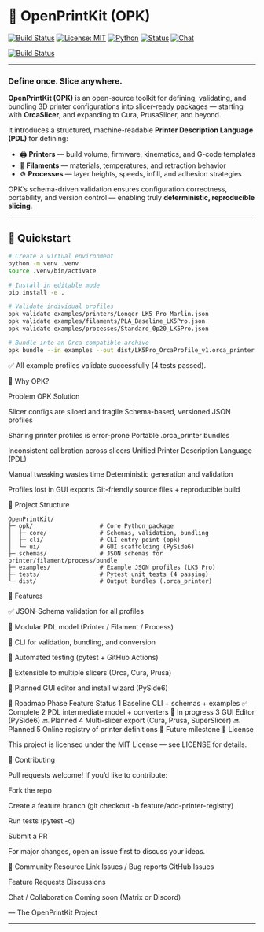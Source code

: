 # 🧩 OpenPrintKit (OPK)

[![Build Status](https://github.com/YOUR_USERNAME/OpenPrintKit/actions/workflows/ci.yml/badge.svg)](https://github.com/YOUR_USERNAME/OpenPrintKit/actions)
[![License: MIT](https://img.shields.io/badge/License-MIT-blue.svg)](LICENSE)
[![Python](https://img.shields.io/badge/python-3.11%20|%203.12%20|%203.13-blue.svg)](https://www.python.org/)
[![Status](https://img.shields.io/badge/status-active-success.svg)]()
[![Chat](https://img.shields.io/badge/community-chat-brightgreen.svg)]()

[![Build Status](https://github.com/YOUR_USERNAME/OpenPrintKit/actions/workflows/ci.yml/badge.svg)](https://github.com/YOUR_USERNAME/OpenPrintKit/actions)

---

### Define once. Slice anywhere.
**OpenPrintKit (OPK)** is an open-source toolkit for defining, validating, and bundling 3D printer configurations into slicer-ready packages — starting with **OrcaSlicer**, and expanding to Cura, PrusaSlicer, and beyond.

It introduces a structured, machine-readable **Printer Description Language (PDL)** for defining:
- 🖨️ **Printers** — build volume, firmware, kinematics, and G-code templates
- 🧵 **Filaments** — materials, temperatures, and retraction behavior
- ⚙️ **Processes** — layer heights, speeds, infill, and adhesion strategies

OPK’s schema-driven validation ensures configuration correctness, portability, and version control — enabling truly **deterministic, reproducible slicing**.

---

## 🚀 Quickstart

```bash
# Create a virtual environment
python -m venv .venv
source .venv/bin/activate

# Install in editable mode
pip install -e .

# Validate individual profiles
opk validate examples/printers/Longer_LK5_Pro_Marlin.json
opk validate examples/filaments/PLA_Baseline_LK5Pro.json
opk validate examples/processes/Standard_0p20_LK5Pro.json

# Bundle into an Orca-compatible archive
opk bundle --in examples --out dist/LK5Pro_OrcaProfile_v1.orca_printer
```

✅ All example profiles validate successfully (4 tests passed).

🧠 Why OPK?

Problem	OPK Solution

Slicer configs are siloed and fragile	Schema-based, versioned JSON profiles

Sharing printer profiles is error-prone	Portable .orca_printer bundles

Inconsistent calibration across slicers	Unified Printer Description Language (PDL)

Manual tweaking wastes time	Deterministic generation and validation

Profiles lost in GUI exports	Git-friendly source files + reproducible build

🧰 Project Structure
```
OpenPrintKit/
├─ opk/                   # Core Python package
│  ├─ core/               # Schemas, validation, bundling
│  ├─ cli/                # CLI entry point (opk)
│  └─ ui/                 # GUI scaffolding (PySide6)
├─ schemas/               # JSON schemas for printer/filament/process/bundle
├─ examples/              # Example JSON profiles (LK5 Pro)
├─ tests/                 # Pytest unit tests (4 passing)
└─ dist/                  # Output bundles (.orca_printer)
```

🧩 Features

✅ JSON-Schema validation for all profiles

🧵 Modular PDL model (Printer / Filament / Process)

🧰 CLI for validation, bundling, and conversion

🧪 Automated testing (pytest + GitHub Actions)

🧠 Extensible to multiple slicers (Orca, Cura, Prusa)

🔧 Planned GUI editor and install wizard (PySide6)

🧱 Roadmap
Phase	Feature	Status
1	Baseline CLI + schemas + examples	✅ Complete
2	PDL intermediate model + converters	🚧 In progress
3	GUI Editor (PySide6)	🔜 Planned
4	Multi-slicer export (Cura, Prusa, SuperSlicer)	🔜 Planned
5	Online registry of printer definitions	🧩 Future milestone
🧾 License

This project is licensed under the MIT License — see LICENSE
 for details.

🤝 Contributing

Pull requests welcome!
If you’d like to contribute:

Fork the repo

Create a feature branch (git checkout -b feature/add-printer-registry)

Run tests (pytest -q)

Submit a PR

For major changes, open an issue first to discuss your ideas.

💬 Community
Resource	Link
Issues / Bug reports	GitHub Issues

Feature Requests	Discussions

Chat / Collaboration	Coming soon (Matrix or Discord)

— The OpenPrintKit Project


---
